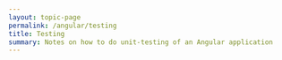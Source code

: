 ```yaml
---
layout: topic-page
permalink: /angular/testing
title: Testing
summary: Notes on how to do unit-testing of an Angular application
---
```

